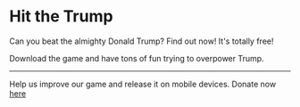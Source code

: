 # Hit the Trump
Can you beat the almighty Donald Trump?
Find out now! It's totally free!

Download the game and have tons of fun trying to overpower Trump. 


___
Help us improve our game and release it on mobile devices. Donate now [here](http://druggist.github.io)

